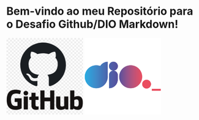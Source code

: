# Bem-vindo ao meu Repositório para o Desafio Github/DIO Markdown!

<img src="image-3.png" alt="GitHub" width="200px" height="200px">
<img src="image-2.png" alt="GitHub" width="200px" height="200px">